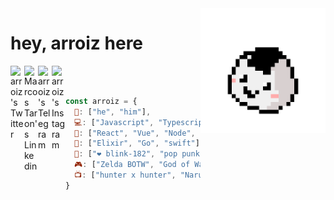 <img align='right' src='https://github.com/arroiz/arroiz/blob/master/onigiri.gif?raw=true' width='200"'>

# hey, arroiz here
<a href="https://twitter.com/arrroiz">
  <img align="left" alt="arroiz's Twitter" width="22px" src="https://cdn.jsdelivr.net/npm/simple-icons@v3/icons/twitter.svg" />
</a>
<a href="https://www.linkedin.com/in/marcosvtd/">
  <img align="left" alt="Marcos Taron's Linkedin" width="22px" src="https://cdn.jsdelivr.net/npm/simple-icons@v3/icons/linkedin.svg" />
</a>
<a href="https://t.me/arroiz">
  <img align="left" alt="arroiz's Telegram" width="22px" src="https://cdn.jsdelivr.net/npm/simple-icons@v3/icons/telegram.svg" />
</a>
<a href="https://www.instagram.com/arroiz.jpg/">
  <img align="left" alt="arroiz's Instagram" width="22px" src="https://cdn.jsdelivr.net/npm/simple-icons@v3/icons/instagram.svg" />
</a>
<br />
<br />

```javascript
const arroiz = {
  👤: ["he", "him"],
  💻: ["Javascript", "Typescript", "HTML", "CSS"],
  🔧: ["React", "Vue", "Node", "React-Native","Storybook", "Jest", "Docker"],
  📙: ["Elixir", "Go", "swift"],
  🎵: ["❤️ blink-182", "pop punk", "indie rock"],
  🎮: ["Zelda BOTW", "God of War", "Tetris" ],
  📺: ["hunter x hunter", "Naruto", "Haikyu" ],
}
```
